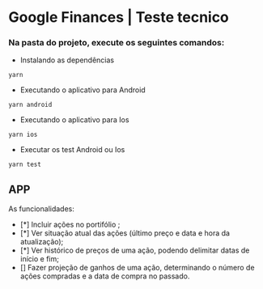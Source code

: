 # Google Finances | Teste tecnico


### Na pasta do projeto, execute os seguintes comandos:

- Instalando as dependências

```
yarn
```

- Executando o aplicativo para Android

```
yarn android
```

- Executando o aplicativo para Ios

```
yarn ios
```

- Executar os test Android ou Ios

```
yarn test
```


## APP

As funcionalidades:

- [*] Incluir ações no portifólio ;
- [*] Ver situação atual das ações (último preço e data e hora da atualização);
- [*] Ver histórico de preços de uma ação, podendo delimitar datas de início e fim;
- [] Fazer projeção de ganhos de uma ação, determinando o número de ações compradas e a data de compra no passado.

